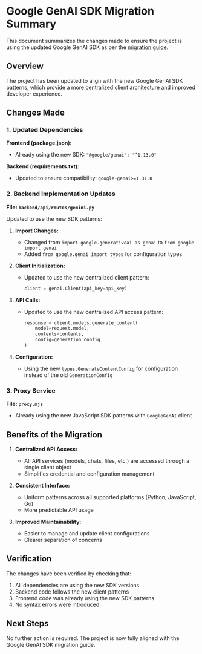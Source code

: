 # Google GenAI SDK Migration Summary

This document summarizes the changes made to ensure the project is using the updated Google GenAI SDK as per the [migration guide](https://ai.google.dev/gemini-api/docs/migrate).

## Overview

The project has been updated to align with the new Google GenAI SDK patterns, which provide a more centralized client architecture and improved developer experience.

## Changes Made

### 1. Updated Dependencies

**Frontend (package.json):**
- Already using the new SDK: `"@google/genai": "^1.13.0"`

**Backend (requirements.txt):**
- Updated to ensure compatibility: `google-genai>=1.31.0`

### 2. Backend Implementation Updates

**File: `backend/api/routes/gemini.py`**

Updated to use the new SDK patterns:

1. **Import Changes:**
   - Changed from `import google.generativeai as genai` to `from google import genai`
   - Added `from google.genai import types` for configuration types

2. **Client Initialization:**
   - Updated to use the new centralized client pattern:
     ```python
     client = genai.Client(api_key=api_key)
     ```

3. **API Calls:**
   - Updated to use the new centralized API access pattern:
     ```python
     response = client.models.generate_content(
         model=request.model,
         contents=contents, 
         config=generation_config
     )
     ```

4. **Configuration:**
   - Using the new `types.GenerateContentConfig` for configuration instead of the old `GenerationConfig`

### 3. Proxy Service

**File: `proxy.mjs`**
- Already using the new JavaScript SDK patterns with `GoogleGenAI` client

## Benefits of the Migration

1. **Centralized API Access:**
   - All API services (models, chats, files, etc.) are accessed through a single client object
   - Simplifies credential and configuration management

2. **Consistent Interface:**
   - Uniform patterns across all supported platforms (Python, JavaScript, Go)
   - More predictable API usage

3. **Improved Maintainability:**
   - Easier to manage and update client configurations
   - Clearer separation of concerns

## Verification

The changes have been verified by checking that:
1. All dependencies are using the new SDK versions
2. Backend code follows the new client patterns
3. Frontend code was already using the new SDK patterns
4. No syntax errors were introduced

## Next Steps

No further action is required. The project is now fully aligned with the Google GenAI SDK migration guide.
